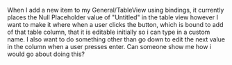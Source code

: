When I add a new item to my General/TableView using bindings, it currently places the Null Placeholder value of "Untitled" in the table view however I want to make it where when a user clicks the button, which is bound to add of that table column, that it is editable initially so i can type in a custom name.  I also want to do something other than go down to edit the next value in the column when a user presses enter.  Can someone show me how i would go about doing this?
